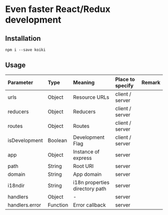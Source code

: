 # Even faster React/Redux development

## Installation

```
npm i --save koiki
```

## Usage

|Parameter     |Type             |Meaning                        |Place to specify |Remark  |
|:-------------|:----------------|:------------------------------|:----------------|:-------|
|urls          |Object           |Resource URLs                  | client / server |        |
|reducers      |Object           |Reducers                       | client / server |        |
|routes        |Object           |Routes                         | client / server |        |
|isDevelopment |Boolean          |Development Flag               | client / server |        |
|app           |Object           |Instance of express            | server          |        |
|path          |String           |Root URI                       | server          |        |
|domain        |String           |App domain                     | server          |        |
|i18ndir       |String           |i18n properties directory path | server          |        |
|handlers      |Object           |-                              | server          |        |
|handlers.error|Function         |Error callback                 | server          |        |
